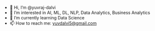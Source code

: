 - 👋 Hi, I’m @yuvraj-dalvi
- 👀 I’m interested in AI, ML, DL, NLP, Data Analytics, Business Analytics 
- 🌱 I’m currently learning Data Science
- 📫 How to reach me: yuvdalvi5@gmail.com 

<!---
yuvraj-dalvi/yuvraj-dalvi is a ✨ special ✨ repository because its `README.md` (this file) appears on your GitHub profile.
You can click the Preview link to take a look at your changes.
--->
